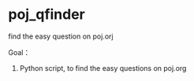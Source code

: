 # poj_qfinder
find the easy question on poj.orj

Goal：

1. Python script, to find the easy questions on poj.org
